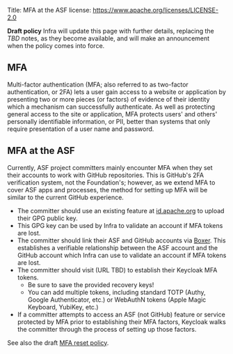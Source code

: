 Title: MFA at the ASF
license: https://www.apache.org/licenses/LICENSE-2.0

**Draft policy** Infra will update this page with further details, replacing the _TBD_ notes, as they become available, and will make an announcement when the policy comes into force.

## MFA
Multi-factor authentication (MFA; also referred to as two-factor authentication, or 2FA) lets a user gain access to a website or application by presenting two or more pieces (or factors) of evidence of their identity which a mechanism can successfully authenticate. As well as protecting general access to the site or application, MFA protects users' and others' personally identifiable information, or PII, better than systems that only require presentation of a user name and password.

## MFA at the ASF
Currently, ASF project committers mainly encounter MFA when they set their accounts to work with GitHub repositories. This is GitHub's 2FA verification system, not the Foundation's; however, as we extend MFA to cover ASF apps and processes, the method for setting up MFA will be similar to the current GitHub experience.

  - The committer should use an existing feature at <a href="https://id.apache.org/" target="_blank">id.apache.org</a> to upload their GPG public key.
  - This GPG key can be used by Infra to validate an account if MFA tokens are lost.
  - The committer should link their ASF and GitHub accounts via <a href="https://gitbox.apache.org/boxer/" target="_blank">Boxer</a>. This establishes a verifiable relationship between the ASF account and the GitHub account which Infra can use to validate an account if MFA tokens are lost.
  - The committer should visit (URL TBD) to establish their Keycloak MFA tokens.
      - Be sure to save the provided recovery keys!
      - You can add multiple tokens, including standard TOTP (Authy, Google Authenticator, etc.) or WebAuthN tokens (Apple Magic Keyboard, YubiKey, etc.)
   - If a committer attempts to access an ASF (not GitHub) feature or service protected by MFA prior to establishing their MFA factors, Keycloak walks the committer through the process of setting up those factors.

See also the draft <a href="https://infra.apache.org/mfa-reset.html">MFA reset policy</a>.
